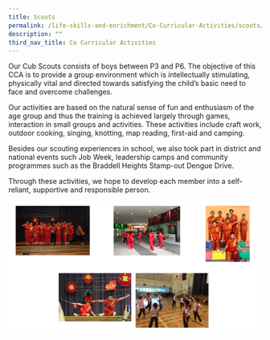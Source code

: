 ```yaml
---
title: Scouts
permalink: /life-skills-and-enrichment/Co-Curricular-Activities/scouts/
description: ""
third_nav_title: Co Curricular Activities
---
```

Our Cub Scouts consists of boys between P3 and P6. The objective of this CCA is to provide a group environment which is intellectually stimulating, physically vital and directed towards satisfying the child’s basic need to face and overcome challenges. 

  

Our activities are based on the natural sense of fun and enthusiasm of the age group and thus the training is achieved largely through games, interaction in small groups and activities. These activities include craft work, outdoor cooking, singing, knotting, map reading, first-aid and camping. 

Besides our scouting experiences in school, we also took part in district and national events such Job Week, leadership camps and community programmes such as the Braddell Heights Stamp-out Dengue Drive. 

  

Through these activities, we hope to develop each member into a self-reliant, supportive and responsible person.


![](/images/scouts.png)